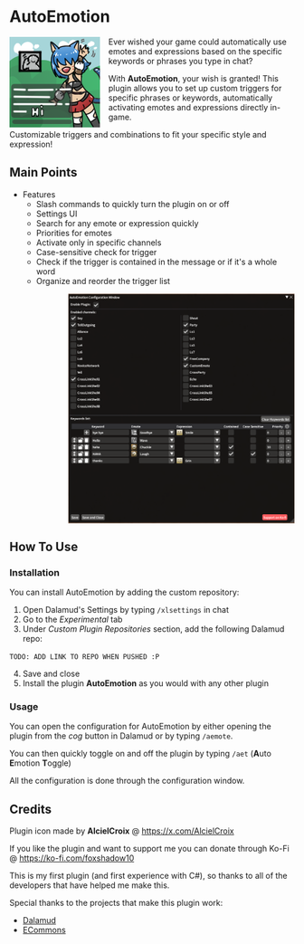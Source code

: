 # AutoEmotion

<img src="./AutoEmotion/images/plugin_icon.png" align="left" style="margin-right:15px"> 

Ever wished your game could automatically use emotes and expressions based on the specific keywords or phrases you type in chat?

With **AutoEmotion**, your wish is granted! This plugin allows you to set up custom triggers for specific phrases or keywords, automatically activating emotes and expressions directly in-game. 

Customizable triggers and combinations to fit your specific style and expression!
<br clear="left">

## Main Points

* Features
  * Slash commands to quickly turn the plugin on or off
  * Settings UI
  * Search for any emote or expression quickly
  * Priorities for emotes
  * Activate only in specific channels
  * Case-sensitive check for trigger
  * Check if the trigger is contained in the message or if it's a whole word
  * Organize and reorder the trigger list

<img src="./.github/assets/gui.png" align="right" style="margin-left:15px; max-width:400px"> 

<br clear="right">

## How To Use

### Installation

You can install AutoEmotion by adding the custom repository:

1. Open Dalamud's Settings by typing `/xlsettings` in chat 
2. Go to the *Experimental* tab
3. Under *Custom Plugin Repositories* section, add the following Dalamud repo:

`TODO: ADD LINK TO REPO WHEN PUSHED :P`

4. Save and close
5. Install the plugin **AutoEmotion** as you would with any other plugin

### Usage

You can open the configuration for AutoEmotion by either opening the plugin from the *cog* button in Dalamud or by typing `/aemote`.

You can then quickly toggle on and off the plugin by typing `/aet` (**A**uto **E**motion **T**oggle)

All the configuration is done through the configuration window.

## Credits

Plugin icon made by **AlcielCroix** @ https://x.com/AlcielCroix

If you like the plugin and want to support me you can donate through Ko-Fi @ https://ko-fi.com/foxshadow10

This is my first plugin (and first experience with C#), so thanks to all of the developers that have helped me make this.

Special thanks to the projects that make this plugin work:

* [Dalamud](https://github.com/goatcorp/Dalamud/)
* [ECommons](https://github.com/NightmareXIV/ECommons)
